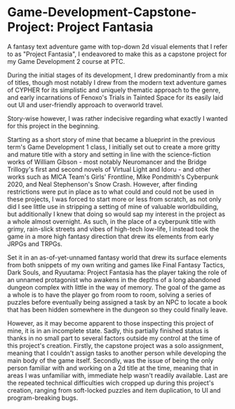 # Game-Development-Capstone-Project: Project Fantasia
A fantasy text adventure game with top-down 2d visual elements that I refer to as "Project Fantasia", I endeavored to make this as a capstone project for my Game Development 2 course at PTC.

During the initial stages of its development, I drew predominantly from a mix of titles, though most notably I drew from the modern text adventure games of CYPHER for its simplistic and uniquely thematic approach to the genre, and early incarnations of Fenoxo's Trials in Tainted Space for its easily laid out UI and user-friendly approach to overworld travel. 

Story-wise however, I was rather indecisive regarding what exactly I wanted for this project in the beginning.

Starting as a short story of mine that became a blueprint in the previous term's Game Development 1 class, I initially set out to create a more gritty and mature title with a story and setting in line with the science-fiction works of William Gibson - most notably Neuromancer and the Bridge Trillogy's first and second novels of Virtual Light and Idoru - and other works such as MICA Team's Girls' Frontline, Mike Pondmith's Cyberpunk 2020, and Neal Stephenson's Snow Crash.  However, after finding restrictions were put in place as to what could and could not be used in these projects, I was forced to start more or less from scratch, as not only did I see little use in stripping a setting of mine of valuable worldbuilding, but additionally I knew that doing so would sap my interest in the project as a whole almost overnight.
As such, in the place of a cyberpunk title with grimy, rain-slick streets and vibes of high-tech low-life, I instead took the game in a more high fantasy direction that drew its elements from early JRPGs and TRPGs. 

Set it in an as-of-yet-unnamed fantasy world that drew its surface elements from both snippets of my own writing and games like Final Fantasy Tactics, Dark Souls, and Ryuutama: Project Fantasia has the player taking the role of an unnamed protagonist who awakens in the depths of a long abandoned dungeon complex with little in the way of memory.  The goal of the game as a whole is to have the player go from room to room, solving a series of puzzles before eventually being assigned a task by an NPC to locate a book that has been hidden somewhere in the dungeon so they could finally leave. 

However, as it may become apparent to those inspecting this project of mine, it is in an incomplete state. Sadly, this partially finished status is thanks in no small part to several factors outside my control at the time of this project's creation. Firstly, the capstone project was a solo assignment, meaning that I couldn't assign tasks to another person while developing the main body of the game itself. Secondly, was the issue of being the only person familiar with and working on a 2d title at the time, meaning that in areas I was unfamiliar with, immediate help wasn't readily available. Last are the repeated technical difficulties wich cropped up during this project's creation, ranging from soft-locked puzzles and item duplication, to UI and program-breaking bugs.

